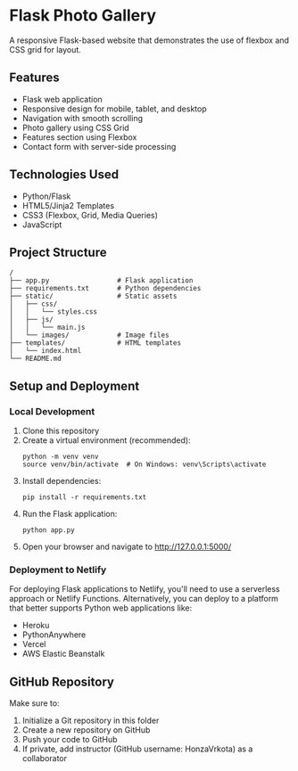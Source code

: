 # Flask Photo Gallery

A responsive Flask-based website that demonstrates the use of flexbox and CSS grid for layout.

## Features

- Flask web application
- Responsive design for mobile, tablet, and desktop
- Navigation with smooth scrolling
- Photo gallery using CSS Grid
- Features section using Flexbox
- Contact form with server-side processing

## Technologies Used

- Python/Flask
- HTML5/Jinja2 Templates
- CSS3 (Flexbox, Grid, Media Queries)
- JavaScript

## Project Structure

```
/
├── app.py                 # Flask application
├── requirements.txt       # Python dependencies
├── static/                # Static assets
│   ├── css/
│   │   └── styles.css
│   ├── js/
│   │   └── main.js
│   └── images/            # Image files
├── templates/             # HTML templates
│   └── index.html
└── README.md
```

## Setup and Deployment

### Local Development

1. Clone this repository
2. Create a virtual environment (recommended):
   ```
   python -m venv venv
   source venv/bin/activate  # On Windows: venv\Scripts\activate
   ```
3. Install dependencies:
   ```
   pip install -r requirements.txt
   ```
4. Run the Flask application:
   ```
   python app.py
   ```
5. Open your browser and navigate to http://127.0.0.1:5000/

### Deployment to Netlify

For deploying Flask applications to Netlify, you'll need to use a serverless approach or Netlify Functions.
Alternatively, you can deploy to a platform that better supports Python web applications like:

- Heroku
- PythonAnywhere
- Vercel
- AWS Elastic Beanstalk

## GitHub Repository

Make sure to:
1. Initialize a Git repository in this folder
2. Create a new repository on GitHub
3. Push your code to GitHub
4. If private, add instructor (GitHub username: HonzaVrkota) as a collaborator 